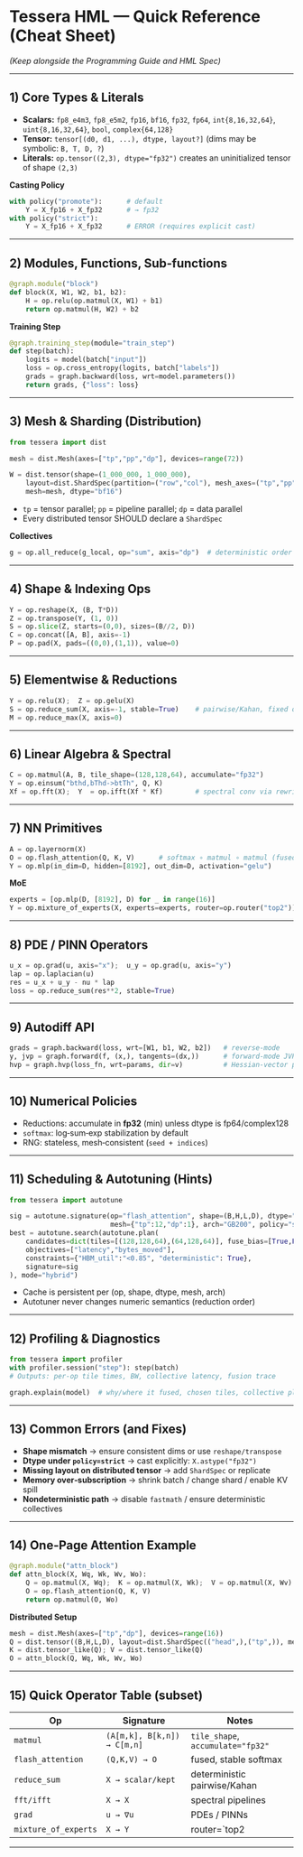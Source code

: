 # Tessera HML — Quick Reference (Cheat Sheet)
*(Keep alongside the Programming Guide and HML Spec)*

---

## 1) Core Types & Literals
- **Scalars:** `fp8_e4m3`, `fp8_e5m2`, `fp16`, `bf16`, `fp32`, `fp64`, `int{8,16,32,64}`, `uint{8,16,32,64}`, `bool`, `complex{64,128}`
- **Tensor:** `tensor[(d0, d1, ...), dtype, layout?]` (dims may be symbolic: `B, T, D, ?`)
- **Literals:** `op.tensor((2,3), dtype="fp32")` creates an uninitialized tensor of shape `(2,3)`

**Casting Policy**
```python
with policy("promote"):      # default
    Y = X_fp16 + X_fp32      # → fp32
with policy("strict"):
    Y = X_fp16 + X_fp32      # ERROR (requires explicit cast)
```

---

## 2) Modules, Functions, Sub‑functions
```python
@graph.module("block")
def block(X, W1, W2, b1, b2):
    H = op.relu(op.matmul(X, W1) + b1)
    return op.matmul(H, W2) + b2
```

**Training Step**
```python
@graph.training_step(module="train_step")
def step(batch):
    logits = model(batch["input"])
    loss = op.cross_entropy(logits, batch["labels"])
    grads = graph.backward(loss, wrt=model.parameters())
    return grads, {"loss": loss}
```

---

## 3) Mesh & Sharding (Distribution)
```python
from tessera import dist

mesh = dist.Mesh(axes=["tp","pp","dp"], devices=range(72))

W = dist.tensor(shape=(1_000_000, 1_000_000),
    layout=dist.ShardSpec(partition=("row","col"), mesh_axes=("tp","pp"), block=(128,128)),
    mesh=mesh, dtype="bf16")
```
- `tp` = tensor parallel; `pp` = pipeline parallel; `dp` = data parallel
- Every distributed tensor SHOULD declare a `ShardSpec`

**Collectives**
```python
g = op.all_reduce(g_local, op="sum", axis="dp")  # deterministic order
```

---

## 4) Shape & Indexing Ops
```python
Y = op.reshape(X, (B, T*D))
Z = op.transpose(Y, (1, 0))
S = op.slice(Z, starts=(0,0), sizes=(B//2, D))
C = op.concat([A, B], axis=-1)
P = op.pad(X, pads=((0,0),(1,1)), value=0)
```

---

## 5) Elementwise & Reductions
```python
Y = op.relu(X);  Z = op.gelu(X)
S = op.reduce_sum(X, axis=-1, stable=True)    # pairwise/Kahan, fixed order
M = op.reduce_max(X, axis=0)
```

---

## 6) Linear Algebra & Spectral
```python
C = op.matmul(A, B, tile_shape=(128,128,64), accumulate="fp32")
Y = op.einsum("bthd,bThd->btTh", Q, K)
Xf = op.fft(X);  Y  = op.ifft(Xf * Kf)        # spectral conv via rewrite
```

---

## 7) NN Primitives
```python
A = op.layernorm(X)
O = op.flash_attention(Q, K, V)      # softmax ∘ matmul ∘ matmul (fused)
Y = op.mlp(in_dim=D, hidden=[8192], out_dim=D, activation="gelu")
```

**MoE**
```python
experts = [op.mlp(D, [8192], D) for _ in range(16)]
Y = op.mixture_of_experts(X, experts=experts, router=op.router("top2"))
```

---

## 8) PDE / PINN Operators
```python
u_x = op.grad(u, axis="x");  u_y = op.grad(u, axis="y")
lap = op.laplacian(u)
res = u_x + u_y - nu * lap
loss = op.reduce_sum(res**2, stable=True)
```

---

## 9) Autodiff API
```python
grads = graph.backward(loss, wrt=[W1, b1, W2, b2])   # reverse‑mode
y, jvp = graph.forward(f, (x,), tangents=(dx,))      # forward‑mode JVP
hvp = graph.hvp(loss_fn, wrt=params, dir=v)          # Hessian‑vector product
```

---

## 10) Numerical Policies
- Reductions: accumulate in **fp32** (min) unless dtype is fp64/complex128
- `softmax`: log‑sum‑exp stabilization by default
- RNG: stateless, mesh‑consistent (`seed + indices`)

---

## 11) Scheduling & Autotuning (Hints)
```python
from tessera import autotune

sig = autotune.signature(op="flash_attention", shape=(B,H,L,D), dtype="fp8_e4m3",
                         mesh={"tp":12,"dp":1}, arch="GB200", policy="stable")
best = autotune.search(autotune.plan(
    candidates=dict(tiles=[(128,128,64),(64,128,64)], fuse_bias=[True,False]),
    objectives=["latency","bytes_moved"],
    constraints={"HBM_util":"<0.85", "deterministic": True},
    signature=sig
), mode="hybrid")
```
- Cache is persistent per (op, shape, dtype, mesh, arch)
- Autotuner never changes numeric semantics (reduction order)

---

## 12) Profiling & Diagnostics
```python
from tessera import profiler
with profiler.session("step"): step(batch)
# Outputs: per‑op tile times, BW, collective latency, fusion trace

graph.explain(model)  # why/where it fused, chosen tiles, collective plans
```

---

## 13) Common Errors (and Fixes)
- **Shape mismatch** → ensure consistent dims or use `reshape/transpose`
- **Dtype under `policy=strict`** → cast explicitly: `X.astype("fp32")`
- **Missing layout on distributed tensor** → add `ShardSpec` or replicate
- **Memory over‑subscription** → shrink batch / change shard / enable KV spill
- **Nondeterministic path** → disable `fastmath` / ensure deterministic collectives

---

## 14) One‑Page Attention Example
```python
@graph.module("attn_block")
def attn_block(X, Wq, Wk, Wv, Wo):
    Q = op.matmul(X, Wq);  K = op.matmul(X, Wk);  V = op.matmul(X, Wv)
    O = op.flash_attention(Q, K, V)
    return op.matmul(O, Wo)
```

**Distributed Setup**
```python
mesh = dist.Mesh(axes=["tp","dp"], devices=range(16))
Q = dist.tensor((B,H,L,D), layout=dist.ShardSpec(("head",),("tp",)), mesh=mesh, dtype="bf16")
K = dist.tensor_like(Q); V = dist.tensor_like(Q)
O = attn_block(Q, Wq, Wk, Wv, Wo)
```

---

## 15) Quick Operator Table (subset)

| Op | Signature | Notes |
|----|-----------|-------|
| `matmul` | `(A[m,k], B[k,n]) → C[m,n]` | `tile_shape`, `accumulate="fp32"` |
| `flash_attention` | `(Q,K,V) → O` | fused, stable softmax |
| `reduce_sum` | `X → scalar/kept` | deterministic pairwise/Kahan |
| `fft/ifft` | `X → X` | spectral pipelines |
| `grad` | `u → ∇u` | PDEs / PINNs |
| `mixture_of_experts` | `X → Y` | router=`top2|topk|switch` |

---
